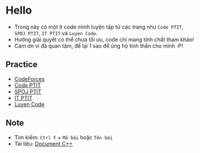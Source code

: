 # Hello

- Trong này có một ít code mình luyện tập từ các trang như `Code PTIT`, `SPOJ PTIT`, `IT PTIT` và `Luyen Code`.
- Hướng giải quyết có thể chưa tối ưu, code chỉ mang tính chất tham khảo!
- Cảm ơn vì đã quan tâm, để lại 1 sao để ủng hộ tinh thần cho mình :P!

## Practice

- [CodeForces](https://codeforces.com/)
- [Code PTIT](https://code.ptit.edu.vn/student/question)
- [SPOJ PTIT](https://www.spoj.com/PTIT/status/)
- [IT PTIT](https://code.itptit.com/problems)
- [Luyen Code](https://luyencode.net/problem)

## Note

- Tìm kiếm: `Ctrl F` + `Mã bài` hoặc `Tên bài`
- Tài liệu: [Document C++](https://drive.google.com/drive/folders/1HmSUWBoxB9nhNXb5Be7WTZRsowSs82hO?usp=sharing)
